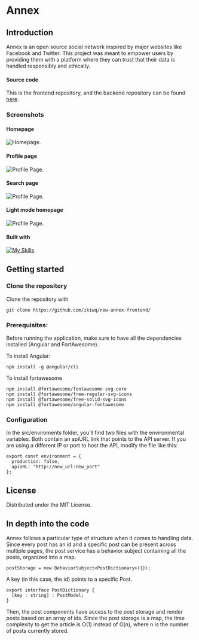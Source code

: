# Annex
## Introduction
Annex is an open source social network inspired by major websites like Facebook and Twitter. 
This project was meant to empower users by providing them with a platform where they can trust that their data is handled responsibly and ethically.
#### Source code
This is the frontend repository, and the backend repository can be found [here](https://github.com/ikiwq/new-annex-backend).

### Screenshots
#### Homepage

<picture>
  <source srcset="https://i.imgur.com/SVH7r96.png">
  <img alt="Homepage.">
</picture>

#### Profile page

<picture>
  <source srcset="https://i.imgur.com/ETLKc6R.png">
  <img alt="Profile Page.">
</picture>

#### Search page

<picture>
  <source srcset="https://i.imgur.com/mzjHwXn.png">
  <img alt="Profile Page.">
</picture>

#### Light mode homepage

<picture>
  <source srcset="https://i.imgur.com/iNR6rQA.png">
  <img alt="Profile Page.">
</picture>
  
#### Built with
[![My Skills](https://skillicons.dev/icons?i=angular,typescript,nodejs&theme=light)](https://skillicons.dev)

## Getting started
### Clone the repository
Clone the repository with
 
    git clone https://github.com/ikiwq/new-annex-frontend/
    
### Prerequisites:
Before running the application, make sure to have all the dependencies installed (Angular and FortAwesome).
    
To install Angular:

    npm install -g @angular/cli
    
To install fortawesome

    npm install @fortawesome/fontawesome-svg-core
    npm install @fortawesome/free-regular-svg-icons
    npm install @fortawesome/free-solid-svg-icons
    npm install @fortawesome/angular-fontawesome
    
### Configuration
In the src/enviroments folder, you'll find two files with the environmental variables. Both contain an apiURL link that points to the API server.
If you are using a different IP or port to host the API, modify the file like this:

    export const environment = {
      production: false,
      apiURL: "http://new_url:new_port"
    };
   
## License
Distributed under the MIT License.

## In depth into the code
Annex follows a particular type of structure when it comes to handling data. Since every post has an id and a specific post can be present across multiple pages, the post service has a behavior subject containing all the posts, organized into a map.

    postStorage = new BehaviorSubject<PostDictionary>({});
A key (in this case, the id) points to a specific Post.

    export interface PostDictionary {
      [key : string] : PostModel;
    }
    

Then, the post components have access to the post storage and render posts based on an array of ids. Since the post storage is a map, the time complexity to get the article is O(1) instead of O(n), where n is the number of posts currently stored.
  


